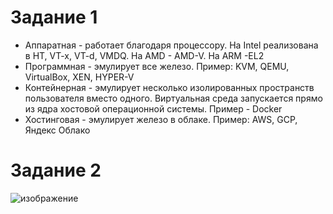 # Задание 1
- Аппаратная - работает благодаря процессору. На Intel реализована в HT, VT-x, VT-d, VMDQ. На AMD - AMD-V. На ARM -EL2
- Программная - эмулирует все железо. Пример: KVM, QEMU, VirtualBox, XEN, HYPER-V
- Контейнерная - эмулирует несколько изолированных пространств пользователя вместо одного. Виртуальная среда запускается прямо из ядра хостовой операционной системы. Пример - Docker
- Хостинговая - эмулирует железо в облаке. Пример: AWS, GCP, Яндекс Облако

# Задание 2

![изображение](https://user-images.githubusercontent.com/107613708/203260509-26d30dcf-d830-407b-a457-306aeac2e83f.png)
